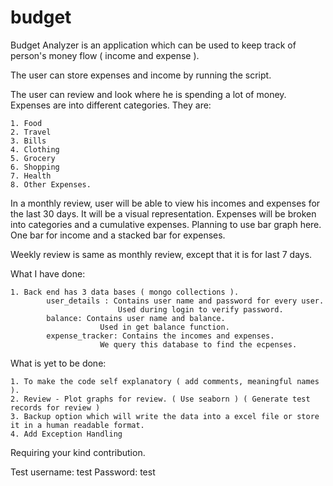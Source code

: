 # budget

Budget Analyzer is an application which can be used to keep track of person's money flow ( income and expense ).

The user can store expenses and income by running the script. 

The user can review and look where he is spending a lot of money.
Expenses are into different categories. They are:

	1. Food
	2. Travel
	3. Bills
	4. Clothing
	5. Grocery
	6. Shopping
	7. Health
	8. Other Expenses.
	
In a monthly review, user will be able to view his incomes and expenses for the last 30 days. 
It will be a visual representation. Expenses will be broken into categories and a cumulative expenses.
Planning to use bar graph here. One bar for income and a stacked bar for expenses.

Weekly review is same as monthly review, except that it is for last 7 days.

What I have done:

	1. Back end has 3 data bases ( mongo collections ).
			user_details : Contains user name and password for every user.
							Used during login to verify password.
			balance: Contains user name and balance.
						Used in get balance function.
			expense_tracker: Contains the incomes and expenses.
						We query this database to find the ecpenses.

What is yet to be done:

	1. To make the code self explanatory ( add comments, meaningful names ).
	2. Review - Plot graphs for review. ( Use seaborn ) ( Generate test records for review )
	3. Backup option which will write the data into a excel file or store it in a human readable format.
	4. Add Exception Handling

Requiring your kind contribution.

Test username:  test
Password:		test